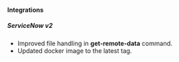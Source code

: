 
#### Integrations
##### ServiceNow v2
- Improved file handling in **get-remote-data** command.
- Updated docker image to the latest tag.
